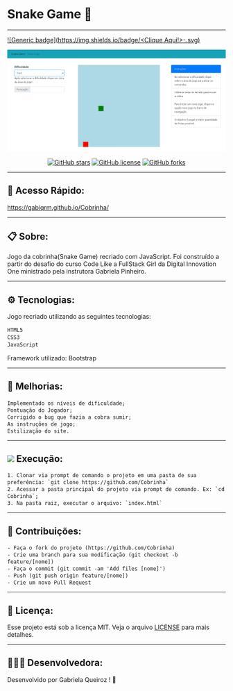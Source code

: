 # Snake Game 🐍
---
[![Generic badge](https://img.shields.io/badge/<Clique Aqui!>-<COLOR>.svg)](https://shields.io/)

<p align="center">
   <img src="public/image/logo.jpg" alt="SnakeGame"/>
</p>

<div align="center">

[![GitHub stars](https://img.shields.io/github/stars/gabiqrm/Cobrinha)](https://github.com/gabiqrm/Cobrinha)<space> <space>[![GitHub license](https://img.shields.io/github/license/gabiqrm/Cobrinha)](https://github.com/gabiqrm/Cobrinha/blob/master/LICENSE)<space> <space>[![GitHub forks](https://img.shields.io/github/forks/gabiqrm/Cobrinha)](https://github.com/gabiqrm/Cobrinha/)

</div>

---
## 🔎 Acesso Rápido:
https://gabiqrm.github.io/Cobrinha/

---

## 📋 Sobre:

Jogo da cobrinha(Snake Game) recriado com JavaScript. 
Foi construído a partir do desafio do curso Code Like a FullStack Girl da Digital Innovation One ministrado pela instrutora Gabriela Pinheiro.

---
## ⚙️ Tecnologias:

Jogo recriado utilizando as seguintes tecnologias:

```bash
HTML5
CSS3
JavaScript
```

Framework utilizado: Bootstrap

---
## 🔧 Melhorias:

```
Implementado os níveis de dificuldade;
Pontuação do Jogador;
Corrigido o bug que fazia a cobra sumir;
As instruções de jogo;
Estilização do site.
```

---
## ![](https://img.icons8.com/metro/20/000000/run-command.png) Execução:
```
1. Clonar via prompt de comando o projeto em uma pasta de sua preferência: `git clone https://github.com/Cobrinha`
2. Acessar a pasta principal do projeto via prompt de comando. Ex: `cd Cobrinha`;
3. Na pasta raiz, executar o arquivo: `index.html`
```

---
## 🔗 Contribuições:
```
- Faça o fork do projeto (https://github.com/Cobrinha)
- Crie uma branch para sua modificação (git checkout -b feature/[nome])
- Faça o commit (git commit -am 'Add files [nome]')
- Push (git push origin feature/[nome])
- Crie um novo Pull Request
```
---
## 🔐 Licença:
Esse projeto está sob a licença MIT. Veja o arquivo [LICENSE](LICENSE) para mais detalhes.

---

## 👩🏻‍💻 Desenvolvedora:

Desenvolvido por Gabriela Queiroz ! 💜
